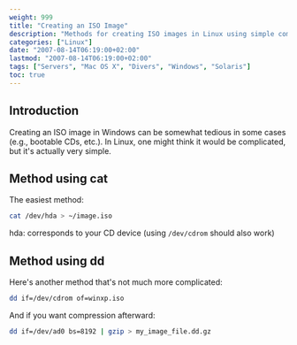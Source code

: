 ```yaml
---
weight: 999
title: "Creating an ISO Image"
description: "Methods for creating ISO images in Linux using simple commands like cat and dd."
categories: ["Linux"]
date: "2007-08-14T06:19:00+02:00"
lastmod: "2007-08-14T06:19:00+02:00"
tags: ["Servers", "Mac OS X", "Divers", "Windows", "Solaris"]
toc: true
---
```


## Introduction

Creating an ISO image in Windows can be somewhat tedious in some cases (e.g., bootable CDs, etc.). In Linux, one might think it would be complicated, but it's actually very simple.

## Method using cat

The easiest method:

```bash
cat /dev/hda > ~/image.iso
```

hda: corresponds to your CD device (using `/dev/cdrom` should also work)

## Method using dd

Here's another method that's not much more complicated:

```bash
dd if=/dev/cdrom of=winxp.iso
```

And if you want compression afterward:

```bash
dd if=/dev/ad0 bs=8192 | gzip > my_image_file.dd.gz
```
